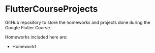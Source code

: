 # FlutterCourseProjects

GitHub repository to store the homeworks and projects done during the Google Flutter Course.

Homeworks included here are:
* Homework1
